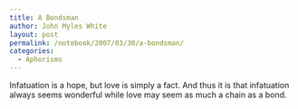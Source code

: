 ```yaml
---
title: A Bondsman
author: John Myles White
layout: post
permalink: /notebook/2007/03/30/a-bondsman/
categories:
  - Aphorisms
---
```


Infatuation is a hope, but love is simply a fact. And thus it is that infatuation always seems wonderful while love may seem as much a chain as a bond.
